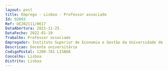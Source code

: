 ```yaml
--- 
layout: post
title: Emprego - Lisboa - Professor associado
Id: 92093
Ref: OE202111/0617
DataAbertura: 2021-11-25
DataFecho: 2022-01-10
Trabalho: Professor associado
Empregador: Instituto Superior de Economia e Gestão da Universidade de Lisboa
Descricao: Docente universitário
CodigoPostal: 1200-781 LISBOA
Concelho: Lisboa
Distrito: Lisboa
--- 
```

